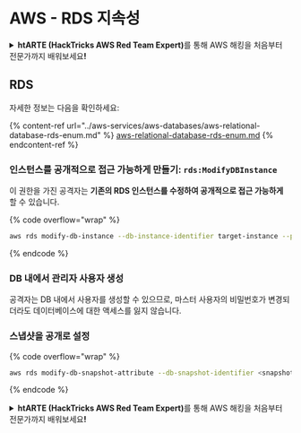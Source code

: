 # AWS - RDS 지속성

<details>

<summary><strong>htARTE (HackTricks AWS Red Team Expert)</strong>를 통해 AWS 해킹을 처음부터 전문가까지 배워보세요<strong>!</strong></summary>

HackTricks를 지원하는 다른 방법:

* **회사를 HackTricks에서 광고하거나 HackTricks를 PDF로 다운로드**하려면 [**SUBSCRIPTION PLANS**](https://github.com/sponsors/carlospolop)를 확인하세요!
* [**공식 PEASS & HackTricks 스웨그**](https://peass.creator-spring.com)를 얻으세요.
* [**The PEASS Family**](https://opensea.io/collection/the-peass-family)를 발견하세요. 독점적인 [**NFTs**](https://opensea.io/collection/the-peass-family) 컬렉션입니다.
* 💬 [**Discord 그룹**](https://discord.gg/hRep4RUj7f) 또는 [**텔레그램 그룹**](https://t.me/peass)에 **참여**하거나 **Twitter** 🐦 [**@hacktricks_live**](https://twitter.com/hacktricks_live)**를** **팔로우**하세요.
* **HackTricks**와 [**HackTricks Cloud**](https://github.com/carlospolop/hacktricks-cloud) github 저장소에 PR을 제출하여 **해킹 트릭을 공유**하세요.

</details>

## RDS

자세한 정보는 다음을 확인하세요:

{% content-ref url="../aws-services/aws-databases/aws-relational-database-rds-enum.md" %}
[aws-relational-database-rds-enum.md](../aws-services/aws-databases/aws-relational-database-rds-enum.md)
{% endcontent-ref %}

### 인스턴스를 공개적으로 접근 가능하게 만들기: `rds:ModifyDBInstance`

이 권한을 가진 공격자는 **기존의 RDS 인스턴스를 수정하여 공개적으로 접근 가능하게** 할 수 있습니다.

{% code overflow="wrap" %}
```bash
aws rds modify-db-instance --db-instance-identifier target-instance --publicly-accessible --apply-immediately
```
{% endcode %}

### DB 내에서 관리자 사용자 생성

공격자는 DB 내에서 사용자를 생성할 수 있으므로, 마스터 사용자의 비밀번호가 변경되더라도 데이터베이스에 대한 액세스를 잃지 않습니다.

### 스냅샷을 공개로 설정

{% code overflow="wrap" %}
```bash
aws rds modify-db-snapshot-attribute --db-snapshot-identifier <snapshot-name> --attribute-name restore --values-to-add all
```
{% endcode %}

<details>

<summary><strong>htARTE (HackTricks AWS Red Team Expert)</strong>를 통해 AWS 해킹을 처음부터 전문가까지 배워보세요<strong>!</strong></summary>

HackTricks를 지원하는 다른 방법:

* **회사를 HackTricks에서 광고하거나 HackTricks를 PDF로 다운로드**하려면 [**SUBSCRIPTION PLANS**](https://github.com/sponsors/carlospolop)를 확인하세요!
* [**공식 PEASS & HackTricks 스웨그**](https://peass.creator-spring.com)를 얻으세요.
* [**The PEASS Family**](https://opensea.io/collection/the-peass-family)를 발견하세요. 독점적인 [**NFTs**](https://opensea.io/collection/the-peass-family) 컬렉션입니다.
* 💬 [**Discord 그룹**](https://discord.gg/hRep4RUj7f) 또는 [**텔레그램 그룹**](https://t.me/peass)에 **참여**하거나 **Twitter** 🐦 [**@hacktricks_live**](https://twitter.com/hacktricks_live)를 **팔로우**하세요.
* **Hacking 트릭을 공유하려면** [**HackTricks**](https://github.com/carlospolop/hacktricks) 및 [**HackTricks Cloud**](https://github.com/carlospolop/hacktricks-cloud) github 저장소에 PR을 제출하세요.

</details>
